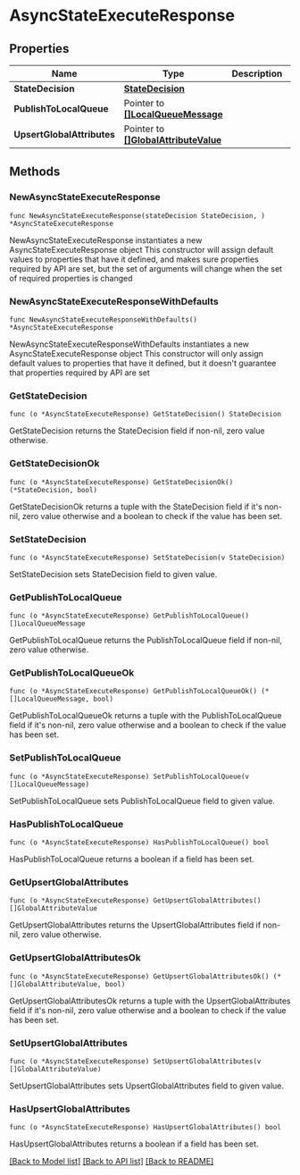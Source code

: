 # AsyncStateExecuteResponse

## Properties

Name | Type | Description | Notes
------------ | ------------- | ------------- | -------------
**StateDecision** | [**StateDecision**](StateDecision.md) |  | 
**PublishToLocalQueue** | Pointer to [**[]LocalQueueMessage**](LocalQueueMessage.md) |  | [optional] 
**UpsertGlobalAttributes** | Pointer to [**[]GlobalAttributeValue**](GlobalAttributeValue.md) |  | [optional] 

## Methods

### NewAsyncStateExecuteResponse

`func NewAsyncStateExecuteResponse(stateDecision StateDecision, ) *AsyncStateExecuteResponse`

NewAsyncStateExecuteResponse instantiates a new AsyncStateExecuteResponse object
This constructor will assign default values to properties that have it defined,
and makes sure properties required by API are set, but the set of arguments
will change when the set of required properties is changed

### NewAsyncStateExecuteResponseWithDefaults

`func NewAsyncStateExecuteResponseWithDefaults() *AsyncStateExecuteResponse`

NewAsyncStateExecuteResponseWithDefaults instantiates a new AsyncStateExecuteResponse object
This constructor will only assign default values to properties that have it defined,
but it doesn't guarantee that properties required by API are set

### GetStateDecision

`func (o *AsyncStateExecuteResponse) GetStateDecision() StateDecision`

GetStateDecision returns the StateDecision field if non-nil, zero value otherwise.

### GetStateDecisionOk

`func (o *AsyncStateExecuteResponse) GetStateDecisionOk() (*StateDecision, bool)`

GetStateDecisionOk returns a tuple with the StateDecision field if it's non-nil, zero value otherwise
and a boolean to check if the value has been set.

### SetStateDecision

`func (o *AsyncStateExecuteResponse) SetStateDecision(v StateDecision)`

SetStateDecision sets StateDecision field to given value.


### GetPublishToLocalQueue

`func (o *AsyncStateExecuteResponse) GetPublishToLocalQueue() []LocalQueueMessage`

GetPublishToLocalQueue returns the PublishToLocalQueue field if non-nil, zero value otherwise.

### GetPublishToLocalQueueOk

`func (o *AsyncStateExecuteResponse) GetPublishToLocalQueueOk() (*[]LocalQueueMessage, bool)`

GetPublishToLocalQueueOk returns a tuple with the PublishToLocalQueue field if it's non-nil, zero value otherwise
and a boolean to check if the value has been set.

### SetPublishToLocalQueue

`func (o *AsyncStateExecuteResponse) SetPublishToLocalQueue(v []LocalQueueMessage)`

SetPublishToLocalQueue sets PublishToLocalQueue field to given value.

### HasPublishToLocalQueue

`func (o *AsyncStateExecuteResponse) HasPublishToLocalQueue() bool`

HasPublishToLocalQueue returns a boolean if a field has been set.

### GetUpsertGlobalAttributes

`func (o *AsyncStateExecuteResponse) GetUpsertGlobalAttributes() []GlobalAttributeValue`

GetUpsertGlobalAttributes returns the UpsertGlobalAttributes field if non-nil, zero value otherwise.

### GetUpsertGlobalAttributesOk

`func (o *AsyncStateExecuteResponse) GetUpsertGlobalAttributesOk() (*[]GlobalAttributeValue, bool)`

GetUpsertGlobalAttributesOk returns a tuple with the UpsertGlobalAttributes field if it's non-nil, zero value otherwise
and a boolean to check if the value has been set.

### SetUpsertGlobalAttributes

`func (o *AsyncStateExecuteResponse) SetUpsertGlobalAttributes(v []GlobalAttributeValue)`

SetUpsertGlobalAttributes sets UpsertGlobalAttributes field to given value.

### HasUpsertGlobalAttributes

`func (o *AsyncStateExecuteResponse) HasUpsertGlobalAttributes() bool`

HasUpsertGlobalAttributes returns a boolean if a field has been set.


[[Back to Model list]](../README.md#documentation-for-models) [[Back to API list]](../README.md#documentation-for-api-endpoints) [[Back to README]](../README.md)


